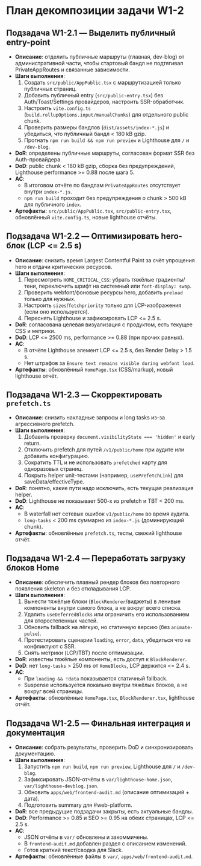 ﻿# План декомпозиции задачи W1-2

## Подзадача W1-2.1 — Выделить публичный entry-point
- **Описание**: отделить публичные маршруты (главная, dev-blog) от административной части, чтобы стартовый бандл не подтягивал PrivateAppRoutes и связанные зависимости.
- **Шаги выполнения**:
  1. Создать `src/public/AppPublic.tsx` с маршрутизацией только публичных страниц.
  2. Добавить публичный entry (`src/public-entry.tsx`) без Auth/Toast/Settings провайдеров, настроить SSR-обработчик.
  3. Настроить `vite.config.ts` (`build.rollupOptions.input/manualChunks`) для отдельного public chunk.
  4. Проверить размеры бандлов (`dist/assets/index-*.js`) и убедиться, что публичный бандл < 180 kB gzip.
  5. Прогнать `npm run build && npm run preview` и Lighthouse для `/` и `/dev-blog`.
- **DoR**: определены публичные маршруты, согласован формат SSR без Auth-провайдера.
- **DoD**: public chunk < 180 kB gzip, сборка без предупреждений, Lighthouse performance >= 0.88 после шага 5.
- **AC**:
  - В итоговом отчёте по бандлам `PrivateAppRoutes` отсутствует внутри `index-*.js`.
  - `npm run build` проходит без предупреждения о chunk > 500 kB для публичного `index`.
- **Артефакты**: `src/public/AppPublic.tsx`, `src/public-entry.tsx`, обновлённый `vite.config.ts`, новые lighthouse отчёты.

## Подзадача W1-2.2 — Оптимизировать hero-блок (LCP <= 2.5 s)
- **Описание**: снизить время Largest Contentful Paint за счёт упрощения hero и отдачи критических ресурсов.
- **Шаги выполнения**:
  1. Пересмотреть `HOME_CRITICAL_CSS`: убрать тяжёлые градиенты/тени, переключить шрифт на системный или `font-display: swap`.
  2. Проверить webfont/фоновые ресурсы hero, добавить `preload` только для нужных.
  3. Настроить `sizes`/`fetchpriority` только для LCP-изображения (если оно используется).
  4. Переснять Lighthouse и зафиксировать LCP <= 2.5 s.
- **DoR**: согласована целевая визуализация с продуктом, есть текущее CSS и метрики.
- **DoD**: LCP <= 2500 ms, performance >= 0.88 (при прочих равных).
- **AC**:
  - В отчёте Lighthouse элемент LCP <= 2.5 s, без Render Delay > 1.5 s.
  - Нет штрафов за `Ensure text remains visible during webfont load`.
- **Артефакты**: обновлённый `HomePage.tsx` (CSS/markup), новый lighthouse отчёт.

## Подзадача W1-2.3 — Скорректировать `prefetch.ts`
- **Описание**: снизить накладные запросы и long tasks из-за агрессивного prefetch.
- **Шаги выполнения**:
  1. Добавить проверку `document.visibilityState === 'hidden'` и early return.
  2. Отключить prefetch для путей `/v1/public/home` при аудите или добавить конфигурацию.
  3. Сократить TTL и не использовать `prefetched` карту для одноразовых страниц.
  4. Покрыть helper unit-тестами (например, `usePrefetchLink`) для saveData/effectiveType.
- **DoR**: понятно, какие пути надо исключить, есть текущая реализация helper.
- **DoD**: Lighthouse не показывает 500-х из prefetch и TBT < 200 ms.
- **AC**:
  - В waterfall нет сетевых ошибок `v1/public/home` во время аудита.
  - `long-tasks` < 200 ms суммарно из `index-*.js` (доминирующий chunk).
- **Артефакты**: обновлённые `prefetch.ts`, тесты, свежий lighthouse отчёт.

## Подзадача W1-2.4 — Переработать загрузку блоков Home
- **Описание**: обеспечить плавный рендер блоков без повторного появления skeleton и без откладывания LCP.
- **Шаги выполнения**:
  1. Вынести тяжёлые блоки (`BlockRenderer`/виджеты) в ленивые компоненты внутри самого блока, а не вокруг всего списка.
  2. Удалить `useDeferredBlocks` или ограничить его использованием для второстепенных частей.
  3. Обновить fallback на лёгкую, но статичную версию (без `animate-pulse`).
  4. Протестировать сценарии `loading`, `error`, `data`, убедиться что не конфликтуют с SSR.
  5. Снять метрики (LCP/TBT) после оптимизации.
- **DoR**: известны тяжёлые компоненты, есть доступ к `BlockRenderer`.
- **DoD**: нет `long-tasks` > 250 ms от `HomeBlocks`, LCP держится <= 2.4 s.
- **AC**:
  - При `loading && !data` показывается статичный fallback.
  - Suspense используется локально внутри тяжёлых блоков, а не вокруг всей страницы.
- **Артефакты**: обновлённые `HomePage.tsx`, `BlockRenderer.tsx`, lighthouse отчёт.

## Подзадача W1-2.5 — Финальная интеграция и документация
- **Описание**: собрать результаты, проверить DoD и синхронизировать документацию.
- **Шаги выполнения**:
  1. Запустить `npm run build`, `npm run preview`, Lighthouse для `/` и `/dev-blog`.
  2. Зафиксировать JSON-отчёты в `var/lighthouse-home.json`, `var/lighthouse-devblog.json`.
  3. Обновить `apps/web/frontend-audit.md` (описание оптимизаций + дата).
  4. Подготовить summary для #web-platform.
- **DoR**: все предыдущие подзадачи закрыты, есть актуальные бандлы.
- **DoD**: Performance >= 0.85 и SEO >= 0.95 на обеих страницах, LCP <= 2.5 s.
- **AC**:
  - JSON отчёты в `var/` обновлены и закоммичены.
  - В `frontend-audit.md` добавлен раздел с описанием изменений.
  - Готов краткий текст/сводка для Slack.
- **Артефакты**: обновлённые файлы в `var/`, `apps/web/frontend-audit.md`.
